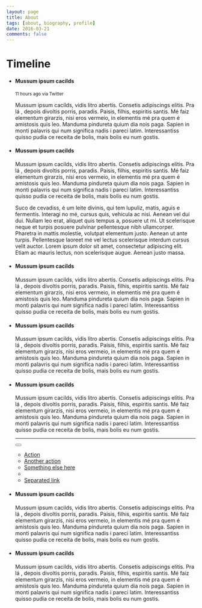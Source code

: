 ```yaml
---
layout: page
title: About
tags: [about, biography, profile]
date: 2016-03-21
comments: false
---
```

    

<html>
</style>
</head>
<body>
<div class="container">
    <div class="page-header">
        <h1 id="timeline">Timeline</h1>
    </div>
    <ul class="timeline">
        <li>
          <div class="timeline-badge"><i class="glyphicon glyphicon-check"></i></div>
          <div class="timeline-panel">
            <div class="timeline-heading">
              <h4 class="timeline-title">Mussum ipsum cacilds</h4>
              <p><small class="text-muted"><i class="glyphicon glyphicon-time"></i> 11 hours ago via Twitter</small></p>
            </div>
            <div class="timeline-body">
              <p>Mussum ipsum cacilds, vidis litro abertis. Consetis adipiscings elitis. Pra lá , depois divoltis porris, paradis. Paisis, filhis, espiritis santis. Mé faiz elementum girarzis, nisi eros vermeio, in elementis mé pra quem é amistosis quis leo. Manduma pindureta quium dia nois paga. Sapien in monti palavris qui num significa nadis i pareci latim. Interessantiss quisso pudia ce receita de bolis, mais bolis eu num gostis.</p>
            </div>
          </div>
        </li>
        <li class="timeline-inverted">
          <div class="timeline-badge warning"><i class="glyphicon glyphicon-credit-card"></i></div>
          <div class="timeline-panel">
            <div class="timeline-heading">
              <h4 class="timeline-title">Mussum ipsum cacilds</h4>
            </div>
            <div class="timeline-body">
              <p>Mussum ipsum cacilds, vidis litro abertis. Consetis adipiscings elitis. Pra lá , depois divoltis porris, paradis. Paisis, filhis, espiritis santis. Mé faiz elementum girarzis, nisi eros vermeio, in elementis mé pra quem é amistosis quis leo. Manduma pindureta quium dia nois paga. Sapien in monti palavris qui num significa nadis i pareci latim. Interessantiss quisso pudia ce receita de bolis, mais bolis eu num gostis.</p>
              <p>Suco de cevadiss, é um leite divinis, qui tem lupuliz, matis, aguis e fermentis. Interagi no mé, cursus quis, vehicula ac nisi. Aenean vel dui dui. Nullam leo erat, aliquet quis tempus a, posuere ut mi. Ut scelerisque neque et turpis posuere pulvinar pellentesque nibh ullamcorper. Pharetra in mattis molestie, volutpat elementum justo. Aenean ut ante turpis. Pellentesque laoreet mé vel lectus scelerisque interdum cursus velit auctor. Lorem ipsum dolor sit amet, consectetur adipiscing elit. Etiam ac mauris lectus, non scelerisque augue. Aenean justo massa.</p>
            </div>
          </div>
        </li>
        <li>
          <div class="timeline-badge danger"><i class="glyphicon glyphicon-credit-card"></i></div>
          <div class="timeline-panel">
            <div class="timeline-heading">
              <h4 class="timeline-title">Mussum ipsum cacilds</h4>
            </div>
            <div class="timeline-body">
              <p>Mussum ipsum cacilds, vidis litro abertis. Consetis adipiscings elitis. Pra lá , depois divoltis porris, paradis. Paisis, filhis, espiritis santis. Mé faiz elementum girarzis, nisi eros vermeio, in elementis mé pra quem é amistosis quis leo. Manduma pindureta quium dia nois paga. Sapien in monti palavris qui num significa nadis i pareci latim. Interessantiss quisso pudia ce receita de bolis, mais bolis eu num gostis.</p>
            </div>
          </div>
        </li>
        <li class="timeline-inverted">
          <div class="timeline-panel">
            <div class="timeline-heading">
              <h4 class="timeline-title">Mussum ipsum cacilds</h4>
            </div>
            <div class="timeline-body">
              <p>Mussum ipsum cacilds, vidis litro abertis. Consetis adipiscings elitis. Pra lá , depois divoltis porris, paradis. Paisis, filhis, espiritis santis. Mé faiz elementum girarzis, nisi eros vermeio, in elementis mé pra quem é amistosis quis leo. Manduma pindureta quium dia nois paga. Sapien in monti palavris qui num significa nadis i pareci latim. Interessantiss quisso pudia ce receita de bolis, mais bolis eu num gostis.</p>
            </div>
          </div>
        </li>
        <li>
          <div class="timeline-badge info"><i class="glyphicon glyphicon-floppy-disk"></i></div>
          <div class="timeline-panel">
            <div class="timeline-heading">
              <h4 class="timeline-title">Mussum ipsum cacilds</h4>
            </div>
            <div class="timeline-body">
              <p>Mussum ipsum cacilds, vidis litro abertis. Consetis adipiscings elitis. Pra lá , depois divoltis porris, paradis. Paisis, filhis, espiritis santis. Mé faiz elementum girarzis, nisi eros vermeio, in elementis mé pra quem é amistosis quis leo. Manduma pindureta quium dia nois paga. Sapien in monti palavris qui num significa nadis i pareci latim. Interessantiss quisso pudia ce receita de bolis, mais bolis eu num gostis.</p>
              <hr>
              <div class="btn-group">
                <button type="button" class="btn btn-primary btn-sm dropdown-toggle" data-toggle="dropdown">
                  <i class="glyphicon glyphicon-cog"></i> <span class="caret"></span>
                </button>
                <ul class="dropdown-menu" role="menu">
                  <li><a href="#">Action</a></li>
                  <li><a href="#">Another action</a></li>
                  <li><a href="#">Something else here</a></li>
                  <li class="divider"></li>
                  <li><a href="#">Separated link</a></li>
                </ul>
              </div>
            </div>
          </div>
        </li>
        <li>
          <div class="timeline-panel">
            <div class="timeline-heading">
              <h4 class="timeline-title">Mussum ipsum cacilds</h4>
            </div>
            <div class="timeline-body">
              <p>Mussum ipsum cacilds, vidis litro abertis. Consetis adipiscings elitis. Pra lá , depois divoltis porris, paradis. Paisis, filhis, espiritis santis. Mé faiz elementum girarzis, nisi eros vermeio, in elementis mé pra quem é amistosis quis leo. Manduma pindureta quium dia nois paga. Sapien in monti palavris qui num significa nadis i pareci latim. Interessantiss quisso pudia ce receita de bolis, mais bolis eu num gostis.</p>
            </div>
          </div>
        </li>
        <li class="timeline-inverted">
          <div class="timeline-badge success"><i class="glyphicon glyphicon-thumbs-up"></i></div>
          <div class="timeline-panel">
            <div class="timeline-heading">
              <h4 class="timeline-title">Mussum ipsum cacilds</h4>
            </div>
            <div class="timeline-body">
              <p>Mussum ipsum cacilds, vidis litro abertis. Consetis adipiscings elitis. Pra lá , depois divoltis porris, paradis. Paisis, filhis, espiritis santis. Mé faiz elementum girarzis, nisi eros vermeio, in elementis mé pra quem é amistosis quis leo. Manduma pindureta quium dia nois paga. Sapien in monti palavris qui num significa nadis i pareci latim. Interessantiss quisso pudia ce receita de bolis, mais bolis eu num gostis.</p>
            </div>
          </div>
        </li>
    </ul>
</div>
</body>
</html>
